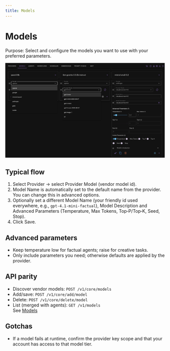 ```yaml
---
title: Models
---
```


# Models

Purpose: Select and configure the models you want to use with your preferred parameters.

![Models screen — Models tab with a Provider selector on the left, a list of provider model ids discovered in the middle, and a right‑hand form showing “Model Name”, “Description”, “Advanced Parameters” (Temperature, Max Tokens, Top‑P/Top‑K, Seed, Stop), and a Save button.](./images/models.png)

## Typical flow

1) Select Provider → select Provider Model (vendor model id).  
2) Model Name is automatically set to the default name from the provider. You can change this in advanced options.
3) Optionally set a different Model Name (your friendly id used everywhere, e.g., `gpt-4.1-mini-factual`), Model Description and Advanced Parameters (Temperature, Max Tokens, Top‑P/Top‑K, Seed, Stop).  
4) Click Save.

## Advanced parameters

- Keep temperature low for factual agents; raise for creative tasks.
- Only include parameters you need; otherwise defaults are applied by the provider.

## API parity

- Discover vendor models: `POST /v1/core/models`  
- Add/save: `POST /v1/core/add/model`  
- Delete: `POST /v1/core/delete/model`  
- List (merged with agents): `GET /v1/models`  
See [Models](/api/reference/models)

## Gotchas

- If a model fails at runtime, confirm the provider key scope and that your account has access to that model tier.
